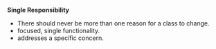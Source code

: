 **Single Responsibility**
- There should never be more than one reason for a class to change.
- focused, single functionality.
- addresses a specific concern.